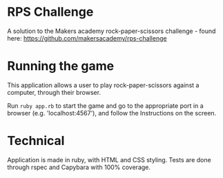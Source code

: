# RPS Challenge

A solution to the Makers academy rock-paper-scissors challenge - found here: https://github.com/makersacademy/rps-challenge

# Running the game

This application allows a user to play rock-paper-scissors against a computer, through their browser.

Run `ruby app.rb` to start the game and go to the appropriate port in a browser (e.g. 'localhost:4567'), and follow the Instructions on the screen.

# Technical

Application is made in ruby, with HTML and CSS styling. Tests are done through rspec and Capybara with 100% coverage.
